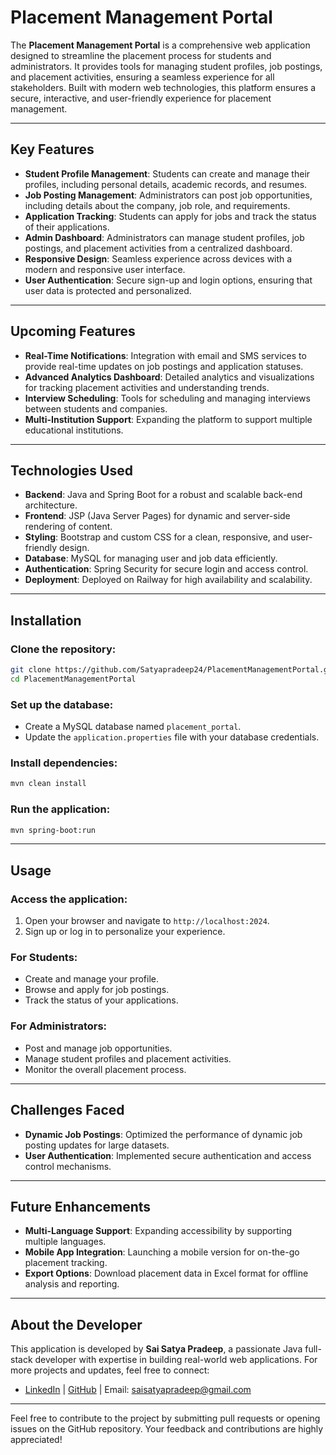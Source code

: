 # Placement Management Portal

The **Placement Management Portal** is a comprehensive web application designed to streamline the placement process for students and administrators. It provides tools for managing student profiles, job postings, and placement activities, ensuring a seamless experience for all stakeholders. Built with modern web technologies, this platform ensures a secure, interactive, and user-friendly experience for placement management.

---

## Key Features

- **Student Profile Management**: Students can create and manage their profiles, including personal details, academic records, and resumes.
- **Job Posting Management**: Administrators can post job opportunities, including details about the company, job role, and requirements.
- **Application Tracking**: Students can apply for jobs and track the status of their applications.
- **Admin Dashboard**: Administrators can manage student profiles, job postings, and placement activities from a centralized dashboard.
- **Responsive Design**: Seamless experience across devices with a modern and responsive user interface.
- **User Authentication**: Secure sign-up and login options, ensuring that user data is protected and personalized.

---

## Upcoming Features

- **Real-Time Notifications**: Integration with email and SMS services to provide real-time updates on job postings and application statuses.
- **Advanced Analytics Dashboard**: Detailed analytics and visualizations for tracking placement activities and understanding trends.
- **Interview Scheduling**: Tools for scheduling and managing interviews between students and companies.
- **Multi-Institution Support**: Expanding the platform to support multiple educational institutions.

---

## Technologies Used

- **Backend**: Java and Spring Boot for a robust and scalable back-end architecture.
- **Frontend**: JSP (Java Server Pages) for dynamic and server-side rendering of content.
- **Styling**: Bootstrap and custom CSS for a clean, responsive, and user-friendly design.
- **Database**: MySQL for managing user and job data efficiently.
- **Authentication**: Spring Security for secure login and access control.
- **Deployment**: Deployed on Railway for high availability and scalability.

---

## Installation

### Clone the repository:
```bash
git clone https://github.com/Satyapradeep24/PlacementManagementPortal.git
cd PlacementManagementPortal
```

### Set up the database:
- Create a MySQL database named `placement_portal`.
- Update the `application.properties` file with your database credentials.

### Install dependencies:
```bash
mvn clean install
```

### Run the application:
```bash
mvn spring-boot:run
```

---

## Usage

### Access the application:
1. Open your browser and navigate to `http://localhost:2024`.
2. Sign up or log in to personalize your experience.

### For Students:
- Create and manage your profile.
- Browse and apply for job postings.
- Track the status of your applications.

### For Administrators:
- Post and manage job opportunities.
- Manage student profiles and placement activities.
- Monitor the overall placement process.

---

## Challenges Faced

- **Dynamic Job Postings**: Optimized the performance of dynamic job posting updates for large datasets.
- **User Authentication**: Implemented secure authentication and access control mechanisms.

---

## Future Enhancements

- **Multi-Language Support**: Expanding accessibility by supporting multiple languages.
- **Mobile App Integration**: Launching a mobile version for on-the-go placement tracking.
- **Export Options**: Download placement data in Excel format for offline analysis and reporting.

---

## About the Developer

This application is developed by **Sai Satya Pradeep**, a passionate Java full-stack developer with expertise in building real-world web applications. For more projects and updates, feel free to connect:

- [LinkedIn](http://linkedin.com/in/satyapradeep24/) | [GitHub](https://github.com/Satyapradeep24) | Email: saisatyapradeep@gmail.com

---

Feel free to contribute to the project by submitting pull requests or opening issues on the GitHub repository. Your feedback and contributions are highly appreciated!
